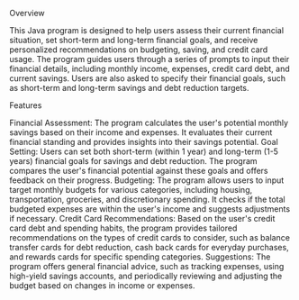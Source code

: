 Overview

This Java program is designed to help users assess their current financial situation, set short-term and long-term financial goals, and receive personalized recommendations on budgeting, saving, and credit card usage. The program guides users through a series of prompts to input their financial details, including monthly income, expenses, credit card debt, and current savings. Users are also asked to specify their financial goals, such as short-term and long-term savings and debt reduction targets.


Features

Financial Assessment: The program calculates the user's potential monthly savings based on their income and expenses. It evaluates their current financial standing and provides insights into their savings potential.
Goal Setting: Users can set both short-term (within 1 year) and long-term (1-5 years) financial goals for savings and debt reduction. The program compares the user's financial potential against these goals and offers feedback on their progress.
Budgeting: The program allows users to input target monthly budgets for various categories, including housing, transportation, groceries, and discretionary spending. It checks if the total budgeted expenses are within the user's income and suggests adjustments if necessary.
Credit Card Recommendations: Based on the user's credit card debt and spending habits, the program provides tailored recommendations on the types of credit cards to consider, such as balance transfer cards for debt reduction, cash back cards for everyday purchases, and rewards cards for specific spending categories.
Suggestions: The program offers general financial advice, such as tracking expenses, using high-yield savings accounts, and periodically reviewing and adjusting the budget based on changes in income or expenses.
